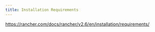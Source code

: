 ```yaml
---
title: Installation Requirements
---
```


https://rancher.com/docs/rancher/v2.6/en/installation/requirements/